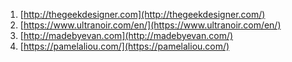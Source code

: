 1. [http://thegeekdesigner.com](http://thegeekdesigner.com/) 
2.  [https://www.ultranoir.com/en/](https://www.ultranoir.com/en/)
3.  [http://madebyevan.com](http://madebyevan.com/)
4.  [https://pamelaliou.com/](https://pamelaliou.com/)